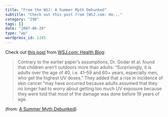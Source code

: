 ```yaml
---
title: "From the WSJ: A Summer Myth Debunked"
subtitle: "Check out this post from [WSJ.com: He..."
category: "298"
tags: []
date: "2007-06-29"
type: "wp"
wordpress_id: 1245
---
```

Check out [this post](http://feeds.wsjonline.com/~r/wsj/health/feed/~3/128465127/) from [WSJ.com: Health Blog](http://blogs.wsj.com/health): 
> Contrary to the earlier paper’s assumptions, Dr. Godar et al. found that children aren’t outdoors more than adults: “Surprisingly, it is adults over the age of 40, i.e. 41–59 and 60+ years, especially men, who get the highest UV doses.” They added that a rise in incidence of skin cancer “may have occurred because adults assumed that they no longer had to worry about getting too much UV exposure because they were told that most of the damage was done before 19 years of age.

 (from: [A Summer Myth Debunked](http://feeds.wsjonline.com/~r/wsj/health/feed/~3/128465127/))